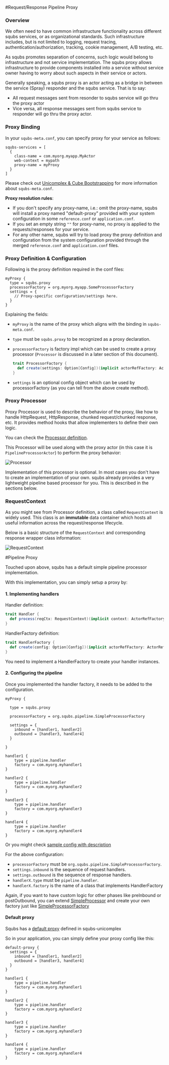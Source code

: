 #Request/Response Pipeline Proxy

### Overview
We often need to have common infrastructure functionality across different squbs
services, or as organizational standards. Such infrastructure includes, but is not
limited to logging, request tracing, authentication/authorization, tracking,
cookie management, A/B testing, etc.

As squbs promotes separation of concerns, such logic would belong to infrastructure
and not service implementation. The squbs proxy allows infrastructure to provide
components installed into a service without service owner having to worry about such
aspects in their service or actors.

Generally speaking, a squbs proxy is an actor acting as a bridge in between the
service (Spray) responder and the squbs service. That is to say:

* All request messages sent from resonder to squbs service will go thru the proxy actor
* Vice versa, all response messages sent from squbs service to responder will go thru the proxy actor.


### Proxy Binding

In your `squbs-meta.conf`, you can specify proxy for your service as follows:

```
squbs-services = [
  {
    class-name = com.myorg.myapp.MyActor
    web-context = mypath
    proxy-name = myProxy
  }
]
```

Please check out [Unicomplex & Cube Bootstrapping](bootstrap.md) for more
information about `squbs-meta.conf`.

**Proxy resolution rules**:

* If you don't specify any proxy-name, i.e.: omit the proxy-name, squbs will install
a proxy named "default-proxy" provided with your system configuration in some `reference.conf` or `application.conf`.
* If you set an empty string `""` for proxy-name, no proxy is applied to the
requests/responses for your service.
* For any other name, squbs will try to load proxy the proxy definition and configuration from the system configuration provided through the merged `reference.conf` and `application.conf` files.


### Proxy Definition & Configuration

Following is the proxy definition required in the conf files:


```
myProxy {
  type = squbs.proxy
  processorFactory = org.myorg.myapp.SomeProcessorFactory
  settings = {
    // Proxy-specific configuration/settings here.  
  }
}

```

Explaining the fields:

* `myProxy` is the name of the proxy which aligns with the binding in `squbs-meta.conf`.
* `type` must be `squbs.proxy` to be recognized as a proxy declaration.
* `processorFactory` is factory impl which can be used to create a proxy processor (`Processor` is discussed in a later section of this document).

   ```scala
   trait ProcessorFactory {
     def create(settings: Option[Config])(implicit actorRefFactory: ActorRefFactory): Option[Processor]
   }
   ```
* `settings` is an optional config object which can be used by processorFactory (as you can tell from the above create method).


### Proxy Processor

Proxy Processor is used to describe the behavior of the proxy, like how to handle HttpRequest, HttpResponse, chunked request/chunked response, etc.  It provides method hooks that allow implementers to define their own logic.

You can check the [Processor definition](../squbs-pipeline/src/main/scala/org/squbs/pipeline/Processor.scala).

This Processor will be used along with the proxy actor (in this case it is `PipelineProcessorActor`) to perform the proxy behavior:

![Processor](./img/Processor.jpg)

Implementation of this processor is optional. In most cases you don't have to create an implementation of your own. squbs already provides a very lightweight pipeline based processor for you. This is described in the sections below.


### RequestContext

As you might see from Processor definition, a class called `RequestContext` is widely used.
This class is an **immutable** data container which hosts all useful information across the request/response lifecycle.

Below is a basic structure of the `RequestContext` and corresponding response wrapper class information:

![RequestContext](./img/RequestContext.jpg)


#Pipeline Proxy

Touched upon above, squbs has a default simple pipeline processor implementation.

With this implementation, you can simply setup a proxy by:

#### 1. Implementing handlers

Handler definition:

```scala
trait Handler {
  def process(reqCtx: RequestContext)(implicit context: ActorRefFactory): Future[RequestContext]
}
```

HandlerFactory definition:

```scala
trait HandlerFactory {
  def create(config: Option[Config])(implicit actorRefFactory: ActorRefFactory): Option[Handler]
}
```

You need to implement a HandlerFactory to create your handler instances.

#### 2. Configuring the pipeline

Once you implemented the handler factory, it needs to be added to the configuration.

```
myProxy {

  type = squbs.proxy

  processorFactory = org.squbs.pipeline.SimpleProcessorFactory

  settings = {
    inbound = [handler1, handler2]
    outbound = [handler3, handler4]
  }

}

handler1 {
	type = pipeline.handler
	factory = com.myorg.myhandler1
}

handler2 {
	type = pipeline.handler
	factory = com.myorg.myhandler2
}

handler3 {
	type = pipeline.handler
	factory = com.myorg.myhandler3
}

handler4 {
	type = pipeline.handler
	factory = com.myorg.myhandler4
}
```

Or you might check [sample config with description](../squbs-unicomplex/src/main/resources/reference.conf#L23)

For the above configuration:

* `processorFactory` must be `org.squbs.pipeline.SimpleProcessorFactory`.
* `settings.inbound` is the sequence of request handlers.
* `settings.outbound` is the sequence of response handlers.
* `handlerX.type` must be `pipeline.handler`.
* `handlerX.factory` is the name of a class that implements HandlerFactory

Again, if you want to have custom logic for other phases like preInbound or postOutbound, you can extend [SimpleProcessor](../squbs-pipeline/src/main/scala/org/squbs/pipeline/Processor.scala#L172) and create your own factory just like [SimpleProcessorFactory](../squbs-pipeline/src/main/scala/org/squbs/pipeline/Processor.scala#L197)

####  Default proxy

Squbs has a [default proxy](../squbs-unicomplex/src/main/resources/reference.conf#L23) defined in squbs-unicomplex

So in your application, you can simply define your proxy config like this:

```
default-proxy {
  settings = {
    inbound = [handler1, handler2]
    outbound = [handler3, handler4]
  }
}

handler1 {
	type = pipeline.handler
	factory = com.myorg.myhandler1
}

handler2 {
	type = pipeline.handler
	factory = com.myorg.myhandler2
}

handler3 {
	type = pipeline.handler
	factory = com.myorg.myhandler3
}

handler4 {
	type = pipeline.handler
	factory = com.myorg.myhandler4
}

```
